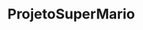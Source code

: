 # ProjetoSuperMario


###

<link href="/update/urn:li:ugcPost:6965443052207288320" height="780" width="504" frameborder="0" allowfullscreen="" title="Publicação incorporada">
